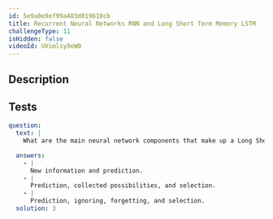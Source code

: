 ```yaml
---
id: 5e9a0e9ef99a403d019610cb
title: Recurrent Neural Networks RNN and Long Short Term Memory LSTM
challengeType: 11
isHidden: false
videoId: UVimlsy9eW0
---
```


## Description

<section id='description'>
</section>

## Tests

<section id='tests'>

```yml
question:
  text: |
    What are the main neural network components that make up a Long Short Term Memory network?

  answers:
    - |
      New information and prediction.
    - |
      Prediction, collected possibilities, and selection.
    - |
      Prediction, ignoring, forgetting, and selection.
  solution: 3
```

</section>
